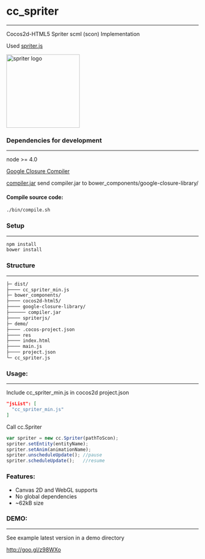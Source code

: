 # cc_spriter
----------
Cocos2d-HTML5 Spriter scml (scon) Implementation 

Used [spriter.js](https://github.com/flyover/spriter.js)

<a href="http://www.brashmonkey.com/">
  <img title="spriter logo" src="https://pbs.twimg.com/profile_images/2556942741/yxn4f63yjqc74hyf2ylb.png" width="192">
</a>

### Dependencies for development
----------
node >= 4.0

[Google Closure Compiler](https://developers.google.com/closure/compiler/)

[compiler.jar](http://dl.google.com/closure-compiler/compiler-latest.zip) send compiler.jar to bower_components/google-closure-library/ 

#### Compile source code:
```sh
./bin/compile.sh
```

### Setup
----------
```sh
npm install
bower install
```

### Structure
----------

```sh
├─ dist/
├──── cc_spriter_min.js
├─ bower_components/
├──── cocos2d-html5/
├──── google-closure-library/
├────── compiler.jar
├──── spriterjs/
├─ demo/
├──── .cocos-project.json
├──── res
├──── index.html
├──── main.js
├──── project.json
└─ cc_spriter.js
```

### Usage:
----------

Include cc_spriter_min.js in cocos2d project.json
```json
"jsList": [
  "cc_spriter_min.js"
]
```  

Call cc.Spriter
```js
var spriter = new cc.Spriter(pathToScon);
spriter.setEntity(entityName);
spriter.setAnim(animationName);
spriter.unscheduleUpdate(); //pause
spriter.scheduleUpdate();   //resume
```

### Features:
* Canvas 2D and WebGL supports
* No global dependencies
* ~62kB size

### DEMO:
----------
See example latest version in a demo directory

http://goo.gl/z98WXo
